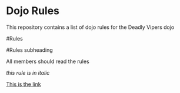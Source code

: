 Dojo Rules
==========

This repository contains a list of dojo rules for the Deadly Vipers dojo

#Rules

#Rules subheading

All members should read the rules

*this rule is in italic*


[This is the link]("https://github.com/deadlyvipers")
